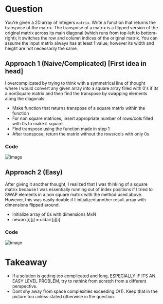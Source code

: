 # Question 

You're given a 2D array of integers `matrix`. Write a function that returns the transpose of the matrix. The transpose of a matrix is a flipped version of the original matrix across its main diagonal (which runs from top-left to bottom-right); it switches the row and column indices of the original matrix. You can assume the input matrix always has at least 1 value; however its width and height are not necessarily the same.  

## Approach 1 (Naive/Complicated) [First idea in head] 

I overcomplicated by trying to think with a symmetrical line of thought where I would convert any given array into a square array filled with 0's if its a nonSquare matrix and then find the transpose by swapping elements along the diagonals. 

- Make function that returns transpose of a square matrix within the function
- For non square matrices, insert appropriate number of rows/cols filled with 0s to make it square
- Find transpose using the function made in step 1
- After transpose, return the matrix without the rows/cols with only 0s

### Code 

![image](https://github.com/ChaosAdmStudent/dsa-qs/assets/53689018/ef5fb1e9-eafb-4ea2-a1e1-ffde7a83b841) 

## Approach 2 (Easy) 

After giving it another thought, I realized that I was thinking of a square matrix because I was essentially running out of index positions if I tried to SWAP elements in a non square matrix with the method used above. However, this was easily doable if I initialized another result array with dimensions flipped around. 

- Initialize array of 0s with dimensions MxN
- newarr[i][j] = oldarr[j][i]

### Code 

![image](https://github.com/ChaosAdmStudent/dsa-qs/assets/53689018/2bfce02d-ac02-4edc-b475-55d8cd616939)

# Takeaway 

- If a solution is getting too complicated and long, ESPECIALLY IF ITS AN EASY LEVEL PROBLEM, try to rethink from scratch from a different perspective.
- Dont shy away from space complexities exceeding O(1). Keep that in the picture too unless stated otherwise in the question.


